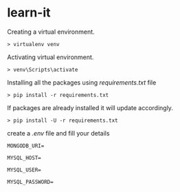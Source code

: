 # learn-it

Creating a virtual environment.

`> virtualenv venv`

Activating virtual environment.

`> venv\Scripts\activate`

Installing all the packages using *requirements.txt* file

`> pip install -r requirements.txt`

If packages are already installed it will update accordingly.

`> pip install -U -r requirements.txt`

create a *.env* file and fill your details
```
MONGODB_URI=

MYSQL_HOST=

MYSQL_USER=

MYSQL_PASSWORD=
```